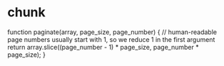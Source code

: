 # chunk

function paginate(array, page_size, page_number) {
  // human-readable page numbers usually start with 1, so we reduce 1 in the first argument
  return array.slice((page_number - 1) * page_size, page_number * page_size);
}
